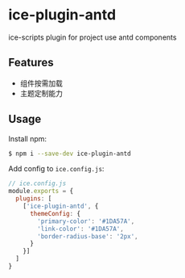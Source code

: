 # ice-plugin-antd

ice-scripts plugin for project use antd components

## Features

- 组件按需加载
- 主题定制能力

## Usage

Install npm:

```bash
$ npm i --save-dev ice-plugin-antd
```

Add config to `ice.config.js`:

```js
// ice.config.js
module.exports = {
  plugins: [
    ['ice-plugin-antd', {
      themeConfig: {
        'primary-color': '#1DA57A',
        'link-color': '#1DA57A',
        'border-radius-base': '2px',
      }
    }]
  ]
}
```